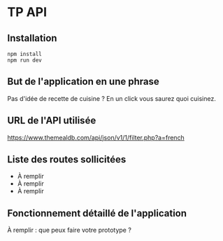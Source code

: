 # TP API

## Installation

```
npm install
npm run dev
```

## But de l'application en une phrase

Pas d'idée de recette de cuisine ? 
En un click vous saurez quoi cuisinez.

## URL de l'API utilisée

https://www.themealdb.com/api/json/v1/1/filter.php?a=french

## Liste des routes sollicitées

- À remplir
- À remplir
- À remplir

## Fonctionnement détaillé de l'application

À remplir : que peux faire votre prototype ?
